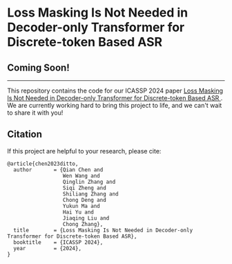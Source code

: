 # Loss Masking Is Not Needed in Decoder-only Transformer for Discrete-token Based ASR

## Coming Soon!

---

This repository contains the code for our ICASSP 2024 paper [Loss Masking Is Not Needed in Decoder-only Transformer for Discrete-token Based ASR
](https://arxiv.org/abs/2311.04534). 
We are currently working hard to bring this project to life, and we can't wait to share it with you!

## Citation

If this project are helpful to your research, please cite:

```shell
@article{chen2023ditto,
  author       = {Qian Chen and
                  Wen Wang and
                  Qinglin Zhang and
                  Siqi Zheng and
                  Shiliang Zhang and
                  Chong Deng and
                  Yukun Ma and
                  Hai Yu and
                  Jiaqing Liu and
                  Chong Zhang},
  title        = {Loss Masking Is Not Needed in Decoder-only Transformer for Discrete-token Based ASR},
  booktitle    = {ICASSP 2024},
  year         = {2024},
}
```
